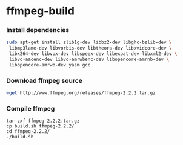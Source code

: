 ffmpeg-build
============

### Install dependencies
```bash
sudo apt-get install zlib1g-dev libbz2-dev libghc-bzlib-dev \
 libmp3lame-dev libvorbis-dev libtheora-dev libxvidcore-dev \
 libx264-dev libvpx-dev libspeex-dev libexpat-dev libxml2-dev \
 libvo-aacenc-dev libvo-amrwbenc-dev libopencore-amrnb-dev \
 libopencore-amrwb-dev yasm gcc
```

### Download ffmpeg source
```bash
wget http://www.ffmpeg.org/releases/ffmpeg-2.2.2.tar.gz
```

### Compile ffmpeg
```
tar zxf ffmpeg-2.2.2.tar.gz
cp build.sh ffmpeg-2.2.2/
cd ffmpeg-2.2.2/
./build.sh
```
